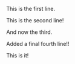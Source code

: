 This is the first line.

This is the second line!

And now the third.

Added a final fourth line!!

This is it!
